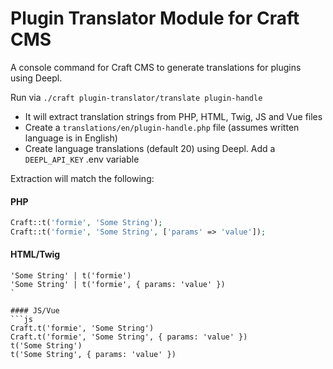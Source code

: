 # Plugin Translator Module for Craft CMS
A console command for Craft CMS to generate translations for plugins using Deepl.

Run via `./craft plugin-translator/translate plugin-handle`

- It will extract translation strings from PHP, HTML, Twig, JS and Vue files
- Create a `translations/en/plugin-handle.php` file (assumes written language is in English)
- Create language translations (default 20) using Deepl. Add a `DEEPL_API_KEY` .env variable

Extraction will match the following:

#### PHP
```php
Craft::t('formie', 'Some String');
Craft::t('formie', 'Some String', ['params' => 'value']);
```

#### HTML/Twig
```twig
'Some String' | t('formie')
'Some String' | t('formie', { params: 'value' })
`

#### JS/Vue
```js
Craft.t('formie', 'Some String')
Craft.t('formie', 'Some String', { params: 'value' })
t('Some String')
t('Some String', { params: 'value' })
```

